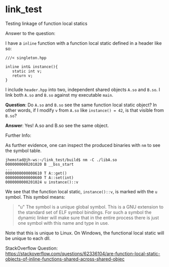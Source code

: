 # link_test
Testing linkage of function local statics

Answer to the question:

I have a `inline` function with a function local static defined in a header like so:

```
///< singleton.hpp

inline int& instance(){
   static int v;
   return v;
}
```

I include `header.hpp` into two, independent shared objects `A.so` and `B.so`. 
I link both `A.so` and `B.so` against my executable `main`. 

**Question**: Do `A.so` and `B.so` see the same function local static object? 
In other words, if I modify `v` from `A.so` like `instance() = 42`, is that visible from `B.so`?

**Answer**: Yes! A.so and B.so see the same object. 

Further Info:

As further evidence, one can inspect the produced binaries with `nm` to see the symbol table.

```
jhemstad@jh-ws:~/link_test/build$ nm -C ./libA.so 
0000000000201020 B __bss_start
...
0000000000000610 T A::get()
0000000000000600 T A::set(int)
0000000000201024 u instance()::v
```

We see that the function local static, `instance()::v`, is marked with the `u` symbol. This symbol means:

>  "u" The symbol is a unique global symbol.  This is a GNU extension to the standard set of ELF
>               symbol bindings.  For such a symbol the dynamic linker will make sure that in the entire
>               process there is just one symbol with this name and type in use.

Note that this is unique to Linux. On Windows, the functional local static will be unique to each dll. 

StackOverflow Question: https://stackoverflow.com/questions/62336104/are-function-local-static-objects-of-inline-functions-shared-across-shared-objec
